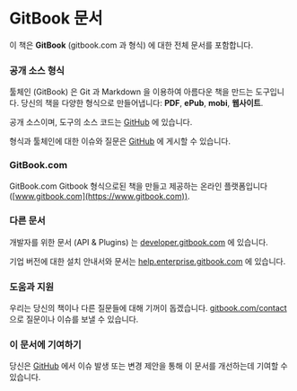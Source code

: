 # GitBook 문서

이 책은 **GitBook** (gitbook.com 과 형식) 에 대한 전체 문서를 포함합니다.

### 공개 소스 형식

툴체인 (GitBook) 은 Git 과 Markdown 을 이용하여 아름다운 책을 만드는 도구입니다. 당신의 책을 다양한 형식으로 만들어냅니다: **PDF**, **ePub**, **mobi**, **웹사이트**.

공개 소스이며, 도구의 소스 코드는  [GitHub](https://github.com/GitbookIO/gitbook) 에 있습니다.

형식과 툴체인에 대한 이슈와 질문은 [GitHub](https://github.com/GitbookIO/gitbook/issues) 에 게시할 수 있습니다.

### GitBook.com

GitBook.com Gitbook 형식으로된 책을 만들고 제공하는 온라인 플랫폼입니다 ([www.gitbook.com](https://www.gitbook.com)).

### 다른 문서

개발자를 위한 문서 (API & Plugins) 는 [developer.gitbook.com](https://developer.gitbook.com) 에 있습니다.

기업 버전에 대한 설치 안내서와 문서는 [help.enterprise.gitbook.com](http://help.enterprise.gitbook.com) 에 있습니다.

### 도움과 지원

우리는 당신의 책이나 다른 질문들에 대해 기꺼이 돕겠습니다. [gitbook.com/contact](https://www.gitbook.com/contact) 으로 질문이나 이슈를 보낼 수 있습니다.

### 이 문서에 기여하기

당신은 [GitHub](https://github.com/GitbookIO/documentation) 에서 이슈 발생 또는 변경 제안을 통해 이 문서를 개선하는데 기여할 수 있습니다.
